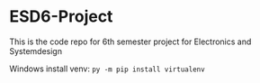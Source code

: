 # ESD6-Project

This is the code repo for 6th semester project for Electronics and Systemdesign

Windows install venv:
`py -m pip install virtualenv`